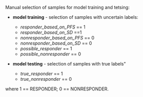 Manual selection of samples for model training and tetsing: 

* **model training** - selection of samples with uncertain labels:
   * *responder_based_on_PFS* == 1
   * *responder_based_on_SD* ==1 
   * *nonresponder_based_on_PFS* == 0
   * *nonresponder_based_on_SD* == 0
   * *possible_responder* == 1
   * *possible_nonresponder* == 0
 
* **model testing** - selection of samples with true labels"
   * *true_responder* == 1
   * *true_nonresponder* == 0

where 1 == RESPONDER; 0 == NONRESPONDER.

